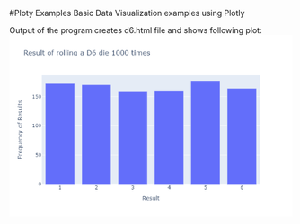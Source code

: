 #Ploty Examples
Basic Data Visualization examples using Plotly

Output of the program creates d6.html file
and shows following plot:
![image of plot](/images/d6.png)
